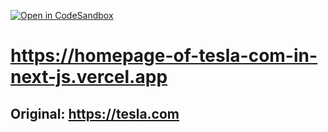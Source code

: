[![Open in CodeSandbox](https://img.shields.io/badge/Open%20in-CodeSandbox-blue?logo=codesandbox)](https://githubbox.com/Fennec92/Homepage-of-Tesla.com-in-NextJS)
# https://homepage-of-tesla-com-in-next-js.vercel.app


## Original: https://tesla.com
